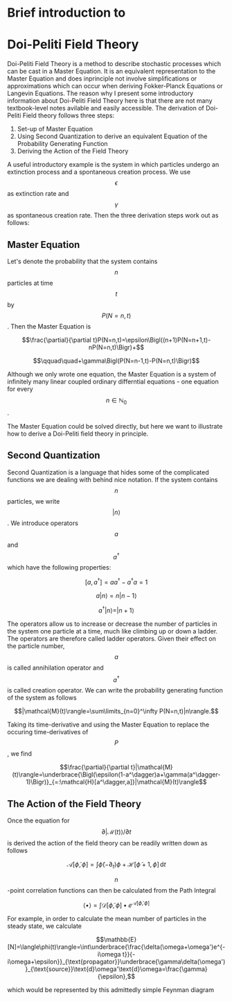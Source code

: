 # Brief introduction to 
# Doi-Peliti Field Theory

<script src="https://cdn.mathjax.org/mathjax/latest/MathJax.js?config=TeX-AMS-MML_HTMLorMML" type="text/javascript"> </script>
<link rel="stylesheet" type="text/css" href="https://tikzjax.com/v1/fonts.css">
<script src="https://tikzjax.com/v1/tikzjax.js"></script>

Doi-Peliti Field Theory is a method to describe stochastic processes which can be cast in a Master Equation. It is an equivalent representation to the Master Equation and does inprinciple not involve simplifications or approximations which can occur when deriving Fokker-Planck Equations or Langevin Equations.
The reason why I present some introductory information about Doi-Peliti Field Theory here is that there are not many textbook-level notes avilable and easily accessible. The derivation of Doi-Peliti Field theory follows three steps:
 <ol>
  <li>Set-up of Master Equation</li>
  <li>Using Second Quantization to derive an equivalent Equation of the Probability Generating Function</li>
  <li>Deriving the Action of the Field Theory</li>
</ol> 

A useful introductory example is the system in which particles undergo an extinction process and a spontaneous creation process. We use $$\epsilon$$ as extinction rate and $$\gamma$$ as spontaneous creation rate. Then the three derivation steps work out as follows:

## Master Equation

Let's denote the probability that the system contains $$n$$ particles at time $$t$$ by $$P(N=n,t)$$. Then the Master Equation is

$$\frac{\partial}{\partial t}P(N=n,t)=\epsilon\Bigl((n+1)P(N=n+1,t)-nP(N=n,t)\Bigr)+$$

$$\qquad\quad+\gamma\Bigl(P(N=n-1,t)-P(N=n,t)\Bigr)$$

Although we only wrote one equation, the Master Equation is a system of infinitely many linear coupled ordinary differntial equations - one equation for every $$n\in\mathbb{N}_0$$.

The Master Equation could be solved directly, but here we want to illustrate how to derive a Doi-Peliti field theory in principle.

## Second Quantization

Second Quantization is a language that hides some of the complicated functions we are dealing with behind nice notation. If the system contains $$n$$ particles, we write $$\vert n\rangle $$. We introduce operators $$a$$ and $$a^\dagger$$ which have the following properties:

$$[a,a^\dagger]=aa^\dagger-a^\dagger a=1$$

$$a|n\rangle=n|n-1\rangle$$

$$a^\dagger|n\rangle=|n+1\rangle$$

The operators allow us to increase or decrease the number of particles in the system one particle at a time, much like climbing up or down a ladder. The operators are therefore called ladder operators. Given their effect on the particle number, $$a$$ is called annihilation operator and $$a^\dagger$$ is called creation operator. We can write the probability generating function of the system as follows

$$|\mathcal{M}(t)\rangle=\sum\limits_{n=0}^\infty P(N=n,t)|n\rangle.$$

Taking its time-derivative and using the Master Equation to replace the occuring time-derivatives of $$P$$, we find

$$\frac{\partial}{\partial t}|\mathcal{M}(t)\rangle=\underbrace{\Bigl(\epsilon(1-a^\dagger)a+\gamma(a^\dagger-1)\Bigr)}_{=:\mathcal{H}[a^\dagger,a]}|\mathcal{M}(t)\rangle$$

## The Action of the Field Theory

Once the equation for $$\partial\vert\mathcal{M}(t)\rangle/\partial t $$ is derived the action of the field theory can be readily written down as follows

$$\mathcal{A}[\widetilde\phi,\phi]=\int\widetilde\phi(-\partial_t)\phi+\mathcal{H}[\widetilde\phi+1,\phi]\,\text{d}t$$

$$n$$-point correlation functions can then be calculated from the Path Integral

$$\langle\bullet\rangle=\int\mathcal{D}[\widetilde\phi,\phi]\bullet e^{\mathcal{A}[\widetilde\phi,\phi]}$$

For example, in order to calculate the mean number of particles in the steady state, we calculate

$$\mathbb{E}[N]=\langle\phi(t)\rangle=\int\underbrace{\frac{\delta(\omega+\omega')e^{-i\omega t}}{-i\omega+\epsilon}}_{\text{propagator}}\underbrace{\gamma\delta(\omega')}_{\text{source}}\text{d}\omega'\text{d}\omega=\frac{\gamma}{\epsilon},$$

which would be represented by this admittedly simple Feynman diagram

<script type="text/tikz">
  \begin{tikzpicture}
    \filldraw[very thick,color=teal] (-0.5,0) -- (0.5,0) circle [radius=0.1cm];
  \end{tikzpicture}
</script>
